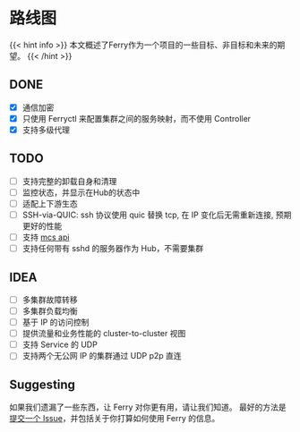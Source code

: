 # 路线图

{{< hint info >}}
本文概述了Ferry作为一个项目的一些目标、非目标和未来的期望。
{{< /hint >}}

## DONE
- [x] 通信加密
- [x] 只使用 Ferryctl 来配置集群之间的服务映射，而不使用 Controller
- [x] 支持多级代理

## TODO
- [ ] 支持完整的卸载自身和清理
- [ ] 监控状态，并显示在Hub的状态中
- [ ] 适配上下游生态
- [ ] SSH-via-QUIC: ssh 协议使用 quic 替换 tcp, 在 IP 变化后无需重新连接, 预期更好的性能
- [ ] 支持 [mcs api](https://github.com/kubernetes-sigs/mcs-api)
- [ ] 支持任何带有 sshd 的服务器作为 Hub，不需要集群

## IDEA
- [ ] 多集群故障转移
- [ ] 多集群负载均衡
- [ ] 基于 IP 的访问控制
- [ ] 提供流量和业务性能的 cluster-to-cluster 视图
- [ ] 支持 Service 的 UDP
- [ ] 支持两个无公网 IP 的集群通过 UDP p2p 直连

## Suggesting

如果我们遗漏了一些东西，让 Ferry 对你更有用，请让我们知道。
最好的方法是 [提交一个 Issue](https://github.com/ferryproxy/ferry/issues/new)，并包括关于你打算如何使用 Ferry 的信息。
